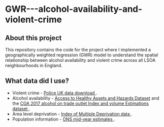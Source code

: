 # GWR---alcohol-availability-and-violent-crime


## About this project

This repository contains the code for the project where I implemented a geographically weighted regression (GWR) model to understand the spatial relationship between alcohol availability and violent crime across all LSOA neighbourhoods in England.


## What data did I use?

- Violent crime - <a href = "https://data.police.uk" > Police UK data download </a>.
- Alcohol availability - <a href = "https://data.cdrc.ac.uk/dataset/access-healthy-assets-hazards-ahah">Access to Healthy Assets and Hazards Dataset</a> and the <a href = "https://data.cdrc.ac.uk/removed-datasets" > CGA 2017 alcohol on trade outlet Index and volume Estimations dataset </a>.
- Area level deprivation - <a href = "https://data-communities.opendata.arcgis.com/search?q=IMD&amp;sort=-modified" > Index of Multiple Deprivation data </a>.
- Population information - <a href = "https://www.ons.gov.uk/peoplepopulationandcommunity/populationandmigration/populationestimates/datasets/populationestimatesforukenglandandwalesscotlandandnorthernireland"> ONS mid-year estimates </a>.

